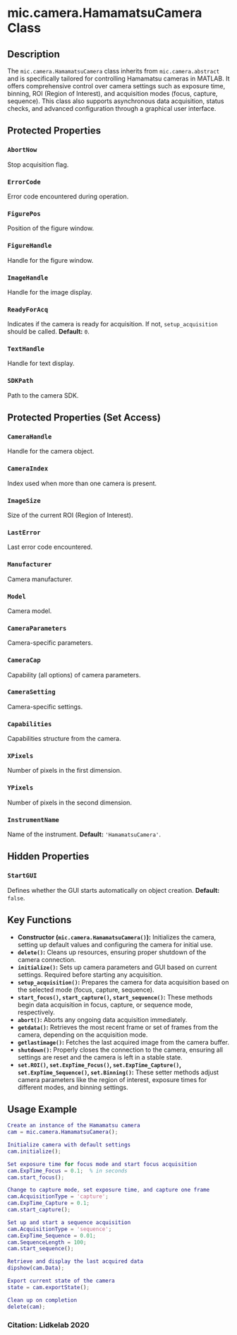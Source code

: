 # mic.camera.HamamatsuCamera Class

## Description
The `mic.camera.HamamatsuCamera` class inherits from `mic.camera.abstract` and is specifically tailored for
controlling Hamamatsu cameras in MATLAB. It offers comprehensive control over camera settings such as exposure time,
binning, ROI (Region of Interest), and acquisition modes (focus, capture, sequence). This class also supports
asynchronous data acquisition, status checks, and advanced configuration through a graphical user interface.

## Protected Properties

### `AbortNow`
Stop acquisition flag.

### `ErrorCode`
Error code encountered during operation.

### `FigurePos`
Position of the figure window.

### `FigureHandle`
Handle for the figure window.

### `ImageHandle`
Handle for the image display.

### `ReadyForAcq`
Indicates if the camera is ready for acquisition. If not, `setup_acquisition` should be called.
**Default:** `0`.

### `TextHandle`
Handle for text display.

### `SDKPath`
Path to the camera SDK.

## Protected Properties (Set Access)

### `CameraHandle`
Handle for the camera object.

### `CameraIndex`
Index used when more than one camera is present.

### `ImageSize`
Size of the current ROI (Region of Interest).

### `LastError`
Last error code encountered.

### `Manufacturer`
Camera manufacturer.

### `Model`
Camera model.

### `CameraParameters`
Camera-specific parameters.

### `CameraCap`
Capability (all options) of camera parameters.

### `CameraSetting`
Camera-specific settings.

### `Capabilities`
Capabilities structure from the camera.

### `XPixels`
Number of pixels in the first dimension.

### `YPixels`
Number of pixels in the second dimension.

### `InstrumentName`
Name of the instrument.
**Default:** `'HamamatsuCamera'`.

## Hidden Properties

### `StartGUI`
Defines whether the GUI starts automatically on object creation.
**Default:** `false`.

## Key Functions
- **Constructor (`mic.camera.HamamatsuCamera()`):** Initializes the camera, setting up default values and configuring the camera for initial use.
- **`delete()`:** Cleans up resources, ensuring proper shutdown of the camera connection.
- **`initialize()`:** Sets up camera parameters and GUI based on current settings. Required before starting any acquisition.
- **`setup_acquisition()`:** Prepares the camera for data acquisition based on the selected mode (focus, capture, sequence).
- **`start_focus()`, `start_capture()`, `start_sequence()`:** These methods begin data acquisition in focus, capture, or sequence mode, respectively.
- **`abort()`:** Aborts any ongoing data acquisition immediately.
- **`getdata()`:** Retrieves the most recent frame or set of frames from the camera, depending on the acquisition mode.
- **`getlastimage()`:** Fetches the last acquired image from the camera buffer.
- **`shutdown()`:** Properly closes the connection to the camera, ensuring all settings are reset and the camera is left in a stable state.
- **`set.ROI()`, `set.ExpTime_Focus()`, `set.ExpTime_Capture()`, `set.ExpTime_Sequence()`, `set.Binning()`:** These setter methods adjust camera parameters like the region of interest, exposure times for different modes, and binning settings.

## Usage Example
```matlab
Create an instance of the Hamamatsu camera
cam = mic.camera.HamamatsuCamera();

Initialize camera with default settings
cam.initialize();

Set exposure time for focus mode and start focus acquisition
cam.ExpTime_Focus = 0.1;  % in seconds
cam.start_focus();

Change to capture mode, set exposure time, and capture one frame
cam.AcquisitionType = 'capture';
cam.ExpTime_Capture = 0.1;
cam.start_capture();

Set up and start a sequence acquisition
cam.AcquisitionType = 'sequence';
cam.ExpTime_Sequence = 0.01;
cam.SequenceLength = 100;
cam.start_sequence();

Retrieve and display the last acquired data
dipshow(cam.Data);

Export current state of the camera
state = cam.exportState();

Clean up on completion
delete(cam);
```
### Citation: Lidkelab 2020

